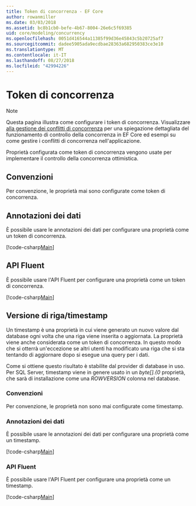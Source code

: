 ```yaml
---
title: Token di concorrenza - EF Core
author: rowanmiller
ms.date: 03/03/2018
ms.assetid: bc8b1cb0-befe-4b67-8004-26e6c5f69385
uid: core/modeling/concurrency
ms.openlocfilehash: 0051d416544a11385f99d36e45843c5b20725af7
ms.sourcegitcommit: dadee5905ada9ecdbae28363a682950383ce3e10
ms.translationtype: MT
ms.contentlocale: it-IT
ms.lasthandoff: 08/27/2018
ms.locfileid: "42994226"
---
```

# <a name="concurrency-tokens"></a>Token di concorrenza

> [!NOTE]
> Questa pagina illustra come configurare i token di concorrenza. Visualizzare [alla gestione dei conflitti di concorrenza](../saving/concurrency.md) per una spiegazione dettagliata del funzionamento di controllo della concorrenza in EF Core ed esempi su come gestire i conflitti di concorrenza nell'applicazione.

Proprietà configurata come token di concorrenza vengono usate per implementare il controllo della concorrenza ottimistica.

## <a name="conventions"></a>Convenzioni

Per convenzione, le proprietà mai sono configurate come token di concorrenza.

## <a name="data-annotations"></a>Annotazioni dei dati

È possibile usare le annotazioni dei dati per configurare una proprietà come un token di concorrenza.

[!code-csharp[Main](../../../samples/core/Modeling/DataAnnotations/Samples/Concurrency.cs#ConfigureConcurrencyAnnotations)]

## <a name="fluent-api"></a>API Fluent

È possibile usare l'API Fluent per configurare una proprietà come un token di concorrenza.

[!code-csharp[Main](../../../samples/core/Modeling/FluentAPI/Samples/Concurrency.cs#ConfigureConcurrencyFluent)]

## <a name="timestamprow-version"></a>Versione di riga/timestamp

Un timestamp è una proprietà in cui viene generato un nuovo valore dal database ogni volta che una riga viene inserita o aggiornata. La proprietà viene anche considerata come un token di concorrenza. In questo modo che si otterrà un'eccezione se altri utenti ha modificato una riga che si sta tentando di aggiornare dopo si esegue una query per i dati.

Come si ottiene questo risultato è stabilite dal provider di database in uso. Per SQL Server, timestamp viene in genere usato in un *byte[].{0* proprietà, che sarà di installazione come una *ROWVERSION* colonna nel database.

### <a name="conventions"></a>Convenzioni

Per convenzione, le proprietà non sono mai configurate come timestamp.

### <a name="data-annotations"></a>Annotazioni dei dati

È possibile usare le annotazioni dei dati per configurare una proprietà come un timestamp.

[!code-csharp[Main](../../../samples/core/Modeling/DataAnnotations/Samples/Timestamp.cs#ConfigureTimestampAnnotations)]

### <a name="fluent-api"></a>API Fluent

È possibile usare l'API Fluent per configurare una proprietà come un timestamp.

[!code-csharp[Main](../../../samples/core/Modeling/FluentAPI/Samples/Timestamp.cs#ConfigureTimestampFluent)]
